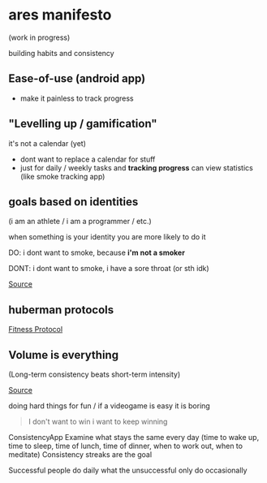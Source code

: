 # ares manifesto

(work in progress)

building habits and consistency

## Ease-of-use (android app)

- make it painless to track progress

## "Levelling up / gamification"

it's not a calendar (yet)

- dont want to replace a calendar for stuff
- just for daily / weekly tasks and **tracking progress**
can view statistics (like smoke tracking app)

## goals based on identities

(i am an athlete / i am a programmer / etc.)

when something is your identity you are more likely to do it

DO: i dont want to smoke, because **i'm not a smoker**

DONT: i dont want to smoke, i have a sore throat (or sth idk)

[Source](https://www.sciencedirect.com/science/article/abs/pii/S1469029219308386)

## huberman protocols

[Fitness Protocol](https://hubermanlab.com/fitness-toolkit-protocol-and-tools-to-optimize-physical-health/)

## Volume is everything

(Long-term consistency beats short-term intensity)

[Source](https://www.youtube.com/watch?v=_fbCcWyYthQ)

doing hard things for fun / if a videogame is easy it is boring

> I don't want to win i want to keep winning

ConsistencyApp
Examine what stays the same every day (time to wake up, time to sleep, time of lunch, time of dinner, when to work out, when to meditate)
Consistency streaks are the goal

Successful people do daily what the unsuccessful only do occasionally

